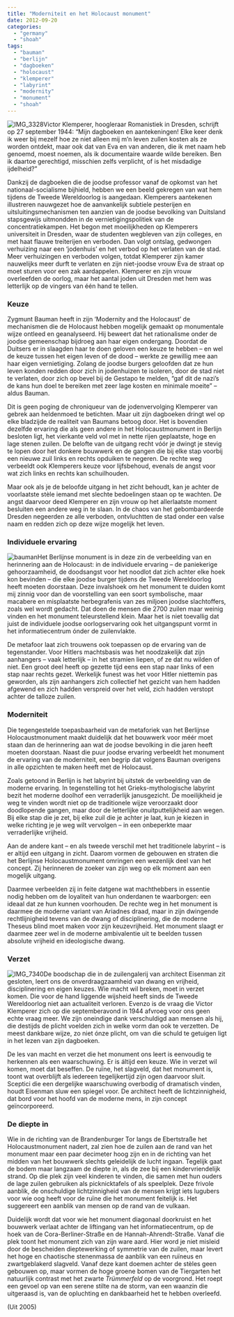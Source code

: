 ```yaml
---
title: "Moderniteit en het Holocaust monument"
date: 2012-09-20
categories: 
  - "germany"
  - "shoah"
tags: 
  - "bauman"
  - "berlijn"
  - "dagboeken"
  - "holocaust"
  - "klemperer"
  - "labyrint"
  - "modernity"
  - "monument"
  - "shoah"
---
```


![](http://pimhuijnen.com/wp-content/uploads/2012/09/img_3328.jpg?w=225 "IMG_3328")Victor Klemperer, hoogleraar Romanistiek in Dresden, schrijft op 27 september 1944: “Mijn dagboeken en aantekeningen! Elke keer denk ik weer bij mezelf hoe ze niet alleen mij m’n leven zullen kosten als ze worden ontdekt, maar ook dat van Eva en van anderen, die ik met naam heb genoemd, moest noemen, als ik documentaire waarde wilde bereiken. Ben ik daartoe gerechtigd, misschien zelfs verplicht, of is het misdadige ijdelheid?”

Dankzij de dagboeken die de joodse professor vanaf de opkomst van het nationaal-socialisme bijhield, hebben we een beeld gekregen van wat hem tijdens de Tweede Wereldoorlog is aangedaan. Klemperers aantekenen illustreren nauwgezet hoe de aanvankelijk subtiele pesterijen en uitsluitingsmechanismen ten aanzien van de joodse bevolking van Duitsland stapsgewijs uitmondden in de vernietigingspolitiek van de concentratiekampen. Het begon met moeilijkheden op Klemperers universiteit in Dresden, waar de studenten wegbleven van zijn colleges, en met haat flauwe treiterijen en verboden. Dan volgt ontslag, gedwongen verhuizing naar een ‘jodenhuis’ en het verbod op het verlaten van de stad. Meer verhuizingen en verboden volgen, totdat Klemperer zijn kamer nauwelijks meer durft te verlaten en zijn niet-joodse vrouw Eva de straat op moet sturen voor een zak aardappelen. Klemperer en zijn vrouw overleefden de oorlog, maar het aantal joden uit Dresden met hem was letterlijk op de vingers van één hand te tellen.

### <!--more-->Keuze

Zygmunt Bauman heeft in zijn ‘Modernity and the Holocaust’ de mechanismen die de Holocaust hebben mogelijk gemaakt op monumentale wijze ontleed en geanalyseerd. Hij beweert dat het rationalisme onder de joodse gemeenschap bijdroeg aan haar eigen ondergang. Doordat de Duitsers er in slaagden haar te doen geloven een keuze te hebben – en wel de keuze tussen het eigen leven of de dood – werkte ze gewillig mee aan haar eigen vernietiging. Zolang de joodse burgers geloofden dat ze hun leven konden redden door zich in jodenhuizen te isoleren, door de stad niet te verlaten, door zich op bevel bij de Gestapo te melden, “gaf dit de nazi’s de kans hun doel te bereiken met zeer lage kosten en minimale moeite” – aldus Bauman.

Dit is geen poging de chroniqueur van de jodenvervolging Klemperer van gebrek aan heldenmoed te betichten. Maar uit zijn dagboeken dringt wel op elke bladzijde de realiteit van Baumans betoog door. Het is bovendien dezelfde ervaring die als geen andere in het Holocaustmonument in Berlijn besloten ligt, het vierkante veld vol met in nette rijen geplaatste, hoge en lage stenen zuilen. De belofte van de uitgang recht vóór je dwingt je stevig te lopen door het donkere bouwwerk en de gangen die bij elke stap voorbij een nieuwe zuil links en rechts opduiken te negeren. De rechte weg verbeeldt ook Klemperers keuze voor lijfsbehoud, evenals de angst voor wat zich links en rechts kan schuilhouden.

Maar ook als je de beloofde uitgang in het zicht behoudt, kan je achter de voorlaatste stèle iemand met slechte bedoelingen staan op te wachten. De angst daarvoor deed Klemperer en zijn vrouw op het allerlaatste moment besluiten een andere weg in te slaan. In de chaos van het gebombardeerde Dresden negeerden ze alle verboden, ontvluchtten de stad onder een valse naam en redden zich op deze wijze mogelijk het leven.

### Individuele ervaring

![](http://pimhuijnen.com/wp-content/uploads/2012/09/bauman.jpg?w=97 "bauman")Het Berlijnse monument is in deze zin de verbeelding van en herinnering aan de Holocaust: in de individuele ervaring – de paniekerige gehoorzaamheid, de doodsangst voor het noodlot dat zich achter elke hoek kon bevinden – die elke joodse burger tijdens de Tweede Wereldoorlog heeft moeten doorstaan. Deze invalshoek om het monument te duiden komt mij zinnig voor dan de voorstelling van een soort symbolische, maar macabere en misplaatste herbegrafenis van zes miljoen joodse slachtoffers, zoals wel wordt gedacht. Dat doen de mensen die 2700 zuilen maar weinig vinden en het monument teleurstellend klein. Maar het is niet toevallig dat juist de individuele joodse oorlogservaring ook het uitgangspunt vormt in het informatiecentrum ónder de zuilenvlakte.

De metafoor laat zich trouwens ook toepassen op de ervaring van de tegenstander. Voor Hitlers machtsbasis was het noodzakelijk dat zijn aanhangers – vaak letterlijk – in het stramien liepen, of ze dat nu wilden of niet. Een groot deel heeft op gezette tijd eens een stap naar links of een stap naar rechts gezet. Werkelijk funest was het voor Hitler niettemin pas geworden, als zijn aanhangers zich collectief het gezicht van hem hadden afgewend en zich hadden verspreid over het veld, zich hadden verstopt achter de talloze zuilen.

### Moderniteit

Die tegengestelde toepasbaarheid van de metaforiek van het Berlijnse Holocaustmonument maakt duidelijk dat het bouwwerk voor méér moet staan dan de herinnering aan wat de joodse bevolking in die jaren heeft moeten doorstaan. Naast die puur joodse ervaring verbeeldt het monument de ervaring van de moderniteit, een begrip dat volgens Bauman overigens in alle opzichten te maken heeft met de Holocaust.

Zoals getoond in Berlijn is het labyrint bij uitstek de verbeelding van de moderne ervaring. In tegenstelling tot het Grieks-mythologische labyrint bezit het moderne doolhof een verraderlijk janusgezicht. De moeilijkheid je weg te vinden wordt niet op de traditionele wijze veroorzaakt door doodlopende gangen, maar door de letterlijke onuitputtelijkheid aan wegen. Bij elke stap die je zet, bij elke zuil die je achter je laat, kun je kiezen in welke richting je je weg wilt vervolgen – in een onbeperkte maar verraderlijke vrijheid.

Aan de andere kant – en als tweede verschil met het traditionele labyrint – is er altijd een uitgang in zicht. Daarom vormen de gebouwen en straten die het Berlijnse Holocaustmonument omringen een wezenlijk deel van het concept. Zij herinneren de zoeker van zijn weg op elk moment aan een mogelijk uitgang.

Daarmee verbeelden zij in feite datgene wat machthebbers in essentie nodig hebben om de loyaliteit van hun onderdanen te waarborgen: een ideaal dat ze hun kunnen voorhouden. De rechte weg in het monument is daarmee de moderne variant van Ariadnes draad, maar in zijn dwingende rechtlijnigheid tevens van de dwang of disciplinering, die de moderne Theseus blind moet maken voor zijn keuzevrijheid. Het monument slaagt er daarmee zeer wel in de moderne ambivalentie uit te beelden tussen absolute vrijheid en ideologische dwang.

### Verzet

![](http://pimhuijnen.com/wp-content/uploads/2012/09/img_7340.jpg?w=225 "IMG_7340")De boodschap die in de zuilengalerij van architect Eisenman zit gesloten, leert ons de onverdraagzaamheid van dwang en vrijheid, disciplinering en eigen keuzes. Wie macht wil breken, moet in verzet komen. Die voor de hand liggende wijsheid heeft sinds de Tweede Wereldoorlog niet aan actualiteit verloren. Evenzo is de vraag die Victor Klemperer zich op die septemberavond in 1944 afvroeg voor ons geen echte vraag meer. We zijn oneindige dank verschuldigd aan mensen als hij, die destijds de plicht voelden zich in welke vorm dan ook te verzetten. De meest dankbare wijze, zo niet ónze plicht, om van die schuld te getuigen ligt in het lezen van zijn dagboeken.

De les van macht en verzet die het monument ons leert is eenvoudig te herkennen als een waarschuwing. Er is áltijd een keuze. Wie in verzet wil komen, moet dat beseffen. De ruïne, het slagveld, dat het monument is, toont wat overblijft als iedereen tegelijkertijd zijn ogen daarvoor sluit. Sceptici die een dergelijke waarschuwing overbodig of dramatisch vinden, houdt Eisenman sluw een spiegel voor. De architect heeft de lichtzinnigheid, dat bord voor het hoofd van de moderne mens, in zijn concept geïncorporeerd.

### De diepte in

Wie in de richting van de Brandenburger Tor langs de Ebertstraße het Holocaustmonument nadert, zal zien hoe de zuilen aan de rand van het monument maar een paar decimeter hoog zijn en in de richting van het midden van het bouwwerk slechts geleidelijk de lucht ingaan. Tegelijk gaat de bodem maar langzaam de diepte in, als de zee bij een kindervriendelijk strand. Op die plek zijn veel kinderen te vinden, die samen met hun ouders de lage zuilen gebruiken als picknicktafels of als speelplek. Deze frivole aanblik, de onschuldige lichtzinnigheid van de mensen krijgt iets lugubers voor wie oog heeft voor de ruïne die het monument feitelijk is. Het suggereert een aanblik van mensen op de rand van de vulkaan.

Duidelijk wordt dat voor wie het monument diagonaal doorkruist en het bouwwerk verlaat achter de liftingang van het informatiecentrum, op de hoek van de Cora-Berliner-Straße en de Hannah-Ahrendt-Straße. Vanaf die plek toont het monument zich van zijn ware aard. Hier word je niet misleid door de bescheiden dieptewerking of symmetrie van de zuilen, maar levert het hoge en chaotische stenenmassa de aanblik van een ruïneus en zwartgeblakerd slagveld. Vanaf deze kant doemen achter de stèles geen gebouwen op, maar vormen de hoge groene bomen van de Tiergarten het natuurlijk contrast met het zwarte _Trümmerfeld_ op de voorgrond. Het roept een gevoel op van een serene stilte na de storm, van een waanzin die uitgeraasd is, van de opluchting en dankbaarheid het te hebben overleefd.

(Uit 2005)

